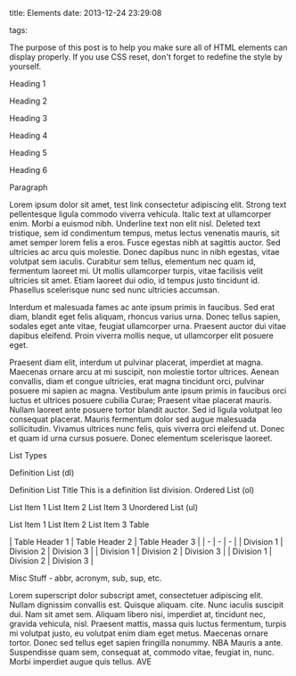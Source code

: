 title: Elements date: 2013-12-24 23:29:08

tags:

The purpose of this post is to help you make sure all of HTML elements can display properly. If you use CSS reset, don't forget to redefine the style by yourself.

Heading 1

Heading 2

Heading 3

Heading 4

Heading 5

Heading 6

Paragraph

Lorem ipsum dolor sit amet, test link consectetur adipiscing elit. Strong text pellentesque ligula commodo viverra vehicula. Italic text at ullamcorper enim. Morbi a euismod nibh. Underline text non elit nisl. Deleted text tristique, sem id condimentum tempus, metus lectus venenatis mauris, sit amet semper lorem felis a eros. Fusce egestas nibh at sagittis auctor. Sed ultricies ac arcu quis molestie. Donec dapibus nunc in nibh egestas, vitae volutpat sem iaculis. Curabitur sem tellus, elementum nec quam id, fermentum laoreet mi. Ut mollis ullamcorper turpis, vitae facilisis velit ultricies sit amet. Etiam laoreet dui odio, id tempus justo tincidunt id. Phasellus scelerisque nunc sed nunc ultricies accumsan.

Interdum et malesuada fames ac ante ipsum primis in faucibus. Sed erat diam, blandit eget felis aliquam, rhoncus varius urna. Donec tellus sapien, sodales eget ante vitae, feugiat ullamcorper urna. Praesent auctor dui vitae dapibus eleifend. Proin viverra mollis neque, ut ullamcorper elit posuere eget.

Praesent diam elit, interdum ut pulvinar placerat, imperdiet at magna.
Maecenas ornare arcu at mi suscipit, non molestie tortor ultrices. Aenean convallis, diam et congue ultricies, erat magna tincidunt orci, pulvinar posuere mi sapien ac magna. Vestibulum ante ipsum primis in faucibus orci luctus et ultrices posuere cubilia Curae; Praesent vitae placerat mauris. Nullam laoreet ante posuere tortor blandit auctor. Sed id ligula volutpat leo consequat placerat. Mauris fermentum dolor sed augue malesuada sollicitudin. Vivamus ultrices nunc felis, quis viverra orci eleifend ut. Donec et quam id urna cursus posuere. Donec elementum scelerisque laoreet.

List Types

Definition List (dl)

Definition List Title
This is a definition list division.
Ordered List (ol)

List Item 1
List Item 2
List Item 3
Unordered List (ul)

List Item 1
List Item 2
List Item 3
Table

| Table Header 1 | Table Header 2 | Table Header 3 | | - | - | - | | Division 1 | Division 2 | Division 3 | | Division 1 | Division 2 | Division 3 | | Division 1 | Division 2 | Division 3 |

Misc Stuff - abbr, acronym, sub, sup, etc.

Lorem superscript dolor subscript amet, consectetuer adipiscing elit. Nullam dignissim convallis est. Quisque aliquam. cite. Nunc iaculis suscipit dui. Nam sit amet sem. Aliquam libero nisi, imperdiet at, tincidunt nec, gravida vehicula, nisl. Praesent mattis, massa quis luctus fermentum, turpis mi volutpat justo, eu volutpat enim diam eget metus. Maecenas ornare tortor. Donec sed tellus eget sapien fringilla nonummy. NBA Mauris a ante. Suspendisse quam sem, consequat at, commodo vitae, feugiat in, nunc. Morbi imperdiet augue quis tellus. AVE
